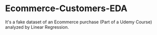 # Ecommerce-Customers-EDA
It's a fake dataset of an Ecommerce purchase (Part of a Udemy Course) analyzed by Linear Regression.
